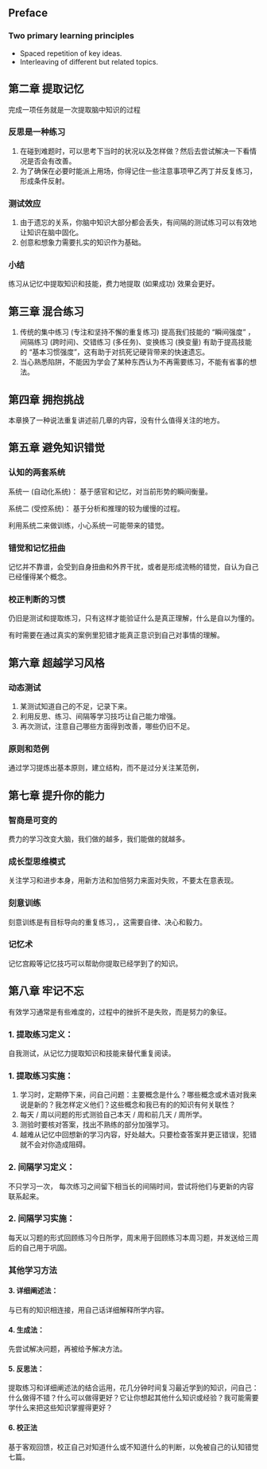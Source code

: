 ## Preface

### Two primary learning principles

- Spaced repetition of key ideas.
- Interleaving of different but related topics.



## 第二章 提取记忆

完成一项任务就是一次提取脑中知识的过程

### 反思是一种练习

1. 在碰到难题时，可以思考下当时的状况以及怎样做？然后去尝试解决一下看情况是否会有改善。
2. 为了确保在必要时能派上用场，你得记住一些注意事项甲乙丙丁并反复练习，形成条件反射。

### 测试效应

1. 由于遗忘的关系，你脑中知识大部分都会丢失，有间隔的测试练习可以有效地让知识在脑中固化。
2. 创意和想象力需要扎实的知识作为基础。

### 小结

练习从记忆中提取知识和技能，费力地提取 (如果成功) 效果会更好。



## 第三章 混合练习

1. 传统的集中练习 (专注和坚持不懈的重复练习) 提高我们技能的 “瞬间强度” ， 间隔练习 (跨时间)、交错练习 (多任务)、变换练习 (换变量) 有助于提高技能的 “基本习惯强度”，这有助于对抗死记硬背带来的快速遗忘。
2. 当心熟悉陷阱，不能因为学会了某种东西认为不再需要练习，不能有省事的想法。



## 第四章 拥抱挑战

本章换了一种说法重复讲述前几章的内容，没有什么值得关注的地方。



## 第五章 避免知识错觉

### 认知的两套系统

系统一 (自动化系统)： 基于感官和记忆，对当前形势的瞬间衡量。

系统二 (受控系统)： 基于分析和推理的较为缓慢的过程。

利用系统二来做训练，小心系统一可能带来的错觉。



### 错觉和记忆扭曲

记忆并不靠谱，会受到自身扭曲和外界干扰，或者是形成流畅的错觉，自认为自己已经懂得某个概念。



### 校正判断的习惯

仍旧是测试和提取练习，只有这样才能验证什么是真正理解，什么是自以为懂的。

有时需要在通过真实的案例里犯错才能真正意识到自己对事情的理解。



## 第六章 超越学习风格

### 动态测试

1. 某测试知道自己的不足，记录下来。
2. 利用反思、练习、间隔等学习技巧让自己能力增强。
3. 再次测试，注意自己哪些方面得到改善，哪些仍旧不足。

### 原则和范例

通过学习提炼出基本原则，建立结构，而不是过分关注某范例，



## 第七章 提升你的能力

### 智商是可变的

费力的学习改变大脑，我们做的越多，我们能做的就越多。

### 成长型思维模式

 关注学习和进步本身，用新方法和加倍努力来面对失败，不要太在意表现。

### 刻意训练

刻意训练是有目标导向的重复练习，，这需要自律、决心和毅力。

### 记忆术

记忆宫殿等记忆技巧可以帮助你提取已经学到了的知识。



## 第八章 牢记不忘

有效学习通常是有些难度的，过程中的挫折不是失败，而是努力的象征。

### 1. 提取练习定义：

自我测试，从记忆力提取知识和技能来替代重复阅读。

### 1. 提取练习实施：

1. 学习时，定期停下来，问自己问题：主要概念是什么？哪些概念或术语对我来说是新的？我怎样定义他们？这些概念和我已有的的知识有何关联性？
2. 每天 / 周以问题的形式测验自己本天 / 周和前几天 / 周所学。
3. 测验时要核对答案，找出不熟练的部分加强学习。
4. 越难从记忆中回想新的学习内容，好处越大。只要检查答案并更正错误，犯错就不会对你造成阻碍。



### 2. 间隔学习定义：

不只学习一次， 每次练习之间留下相当长的间隔时间，尝试将他们与更新的内容联系起来。

### 2. 间隔学习实施：

每天以习题的形式回顾练习今日所学，周末用于回顾练习本周习题，并发送给三周后的自己用于巩固。



### 其他学习方法

#### 3. 详细阐述法：

与已有的知识相连接，用自己话详细解释所学内容。

#### 4. 生成法：

先尝试解决问题，再被给予解决方法。

#### 5. 反思法：

提取练习和详细阐述法的结合运用，花几分钟时间复习最近学到的知识，问自己：什么做得不错？什么可以做得更好？它让你想起其他什么知识或经验？我可能需要学什么来把这些知识掌握得更好？

#### 6. 校正法

基于客观回馈，校正自己对知道什么或不知道什么的判断，以免被自己的认知错觉七篇。


